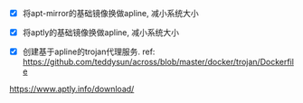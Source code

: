 - [x] 将apt-mirror的基础镜像换做apline, 减小系统大小
- [x] 将aptly的基础镜像换做apline, 减小系统大小
- [x] 创建基于apline的trojan代理服务. ref: https://github.com/teddysun/across/blob/master/docker/trojan/Dockerfile



https://www.aptly.info/download/
